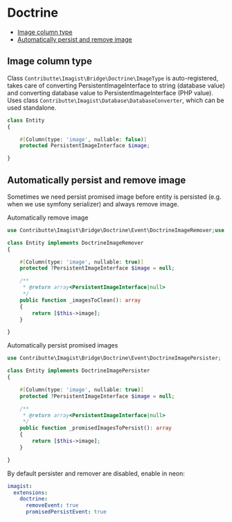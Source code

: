 # Doctrine

- [Image column type](#image-column-type)
- [Automatically persist and remove image](#automatically-persist-and-remove-image)

## Image column type

Class `Contributte\Imagist\Bridge\Doctrine\ImageType` is auto-registered, takes care of converting PersistentImageInterface
to string (database value) and converting database value to PersistentImageInterface (PHP value). Uses class `Contributte\Imagist\Database\DatabaseConverter`, which can be used standalone.

```php
class Entity
{

	#[Column(type: 'image', nullable: false)]
	protected PersistentImageInterface $image;

}
```

## Automatically persist and remove image

Sometimes we need persist promised image before entity is persisted (e.g. when we use symfony serializer) and always remove image.

Automatically remove image

```php
use Contributte\Imagist\Bridge\Doctrine\Event\DoctrineImageRemover;use Contributte\Imagist\Entity\PersistentImageInterface;

class Entity implements DoctrineImageRemover
{

	#[Column(type: 'image', nullable: true)]
	protected ?PersistentImageInterface $image = null;

    /**
     * @return array<PersistentImageInterface|null>
     */
	public function _imagesToClean(): array
	{
        return [$this->image];
    }

}
```
Automatically persist promised images

```php
use Contributte\Imagist\Bridge\Doctrine\Event\DoctrineImagePersister;

class Entity implements DoctrineImagePersister
{

	#[Column(type: 'image', nullable: true)]
	protected ?PersistentImageInterface $image = null;

    /**
     * @return array<PersistentImageInterface|null>
     */
	public function _promisedImagesToPersist(): array
	{
        return [$this->image];
    }

}
```

By default persister and remover are disabled, enable in neon:
```yaml
imagist:
  extensions:
    doctrine:
      removeEvent: true
      promisedPersistEvent: true
```
